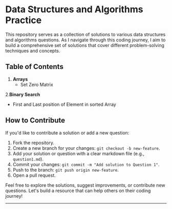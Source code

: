 

# Data Structures and Algorithms Practice

This repository serves as a collection of solutions to various data structures and algorithms questions. As I navigate through this coding journey, I aim to build a comprehensive set of solutions that cover different problem-solving techniques and concepts.

## Table of Contents

1. **Arrays**
    - Set Zero Matrix
     
2.**Binary Search**
   - First and Last position of Element in sorted Array

## How to Contribute

If you'd like to contribute a solution or add a new question:

1. Fork the repository.
2. Create a new branch for your changes: `git checkout -b new-feature`.
3. Add your solution or question with a clear markdown file (e.g., `question1.md`).
4. Commit your changes: `git commit -m "Add solution to Question 1"`.
5. Push to the branch: `git push origin new-feature`.
6. Open a pull request.

Feel free to explore the solutions, suggest improvements, or contribute new questions. Let's build a resource that can help others on their coding journey!


---
